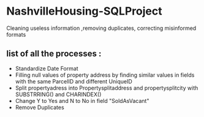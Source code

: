 # NashvilleHousing-SQLProject
Cleaning useless information ,removing duplicates, correcting misinformed formats
## list of all the processes :
- Standardize Date Format 
- Filling null values of property address by finding similar values in fields with the same ParcelID and different UniqueID
- Split propertyadress into Propertysplitaddress and propertysplitcity with SUBSTRRING() and CHARINDEX() 
- Change Y to Yes and N to No in field "SoldAsVacant"
- Remove Duplicates
